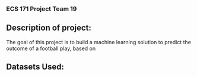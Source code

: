### ECS 171 Project Team 19

## Description of project:

The goal of this project is to build a machine learning solution to predict the outcome of a football play, based on 

## Datasets Used: 
